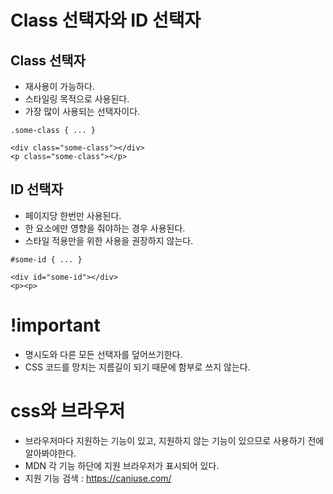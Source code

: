 # Class 선택자와 ID 선택자

## Class 선택자
- 재사용이 가능하다.
- 스타일링 목적으로 사용된다.
- 가장 많이 사용되는 선택자이다.
```
.some-class { ... } 

<div class="some-class"></div>
<p class="some-class"></p>
```



## ID 선택자
- 페이지당 한번만 사용된다.
- 한 요소에만 영향을 줘야하는 경우 사용된다.
- 스타일 적용만을 위한 사용을 권장하지 않는다.
```
#some-id { ... }

<div id="some-id"></div>
<p><p>
```

# !important
- 명시도와 다른 모든 선택자를 덮어쓰기한다.
- CSS 코드를 망치는 지름길이 되기 때문에 함부로 쓰지 않는다.

# css와 브라우저
- 브라우저마다 지원하는 기능이 있고, 지원하지 않는 기능이 있으므로 사용하기 전에 알아봐야한다.
- MDN 각 기능 하단에 지원 브라우저가 표시되어 있다.
- 지원 기능 검색 : https://caniuse.com/